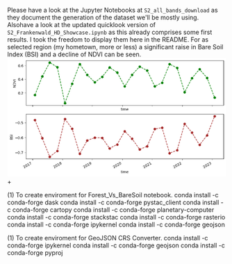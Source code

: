 Please have a look at the Jupyter Notebooks at `S2_all_bands_download` as they document the
generation of the dataset we'll be mostly using.  
Alsohave a look at the updated quicklook version of `S2_Frankenwald_HD_Showcase.ipynb` as this already comprises
some first results. I took the freedom to display them here in the README. For as selected
region (my hometown, more or less) a significant raise in Bare Soil Index (BSI) and a decline of NDVI
can be seen. 
![](./Images/NDVI_BSI_ts.png)+


(1) To create enviroment for Forest_Vs_BareSoil notebook.
conda install -c conda-forge dask 
conda install -c conda-forge pystac_client
conda install -c conda-forge cartopy
conda install -c conda-forge planetary-computer
conda install -c conda-forge stackstac
conda install -c conda-forge rasterio
conda install -c conda-forge ipykernel
conda install -c conda-forge geojson

(1) To create enviroment for GeoJSON CRS Converter.
conda install -c conda-forge ipykernel
conda install -c conda-forge geojson
conda install -c conda-forge pyproj

